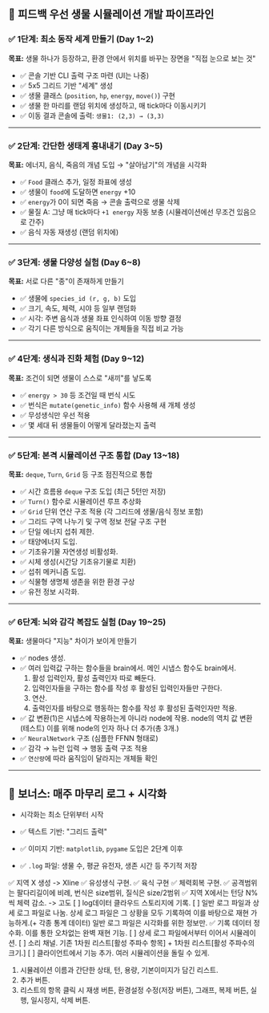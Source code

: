 ## 🔄 피드백 우선 생물 시뮬레이션 개발 파이프라인

### ✅ 1단계: 최소 동작 세계 만들기 (Day 1\~2)

**목표:** 생물 하나가 등장하고, 환경 안에서 위치를 바꾸는 장면을 "직접 눈으로 보는 것"

* ✅ 콘솔 기반 CLI 출력 구조 마련 (UI는 나중)
* ✅ 5x5 그리드 기반 "세계" 생성
* ✅ 생물 클래스 (`position`, `hp`, `energy`, `move()`) 구현
* ✅ 생물 한 마리를 랜덤 위치에 생성하고, 매 tick마다 이동시키기
* ✅ 이동 결과 콘솔에 출력: `생물1: (2,3) → (3,3)`

---

### ✅ 2단계: 간단한 생태계 흉내내기 (Day 3\~5)

**목표:** 에너지, 음식, 죽음의 개념 도입 → "살아남기"의 개념을 시각화

* ✅ `Food` 클래스 추가, 일정 좌표에 생성
* ✅ 생물이 `food`에 도달하면 `energy` +10
* ✅ `energy`가 0이 되면 죽음 → 콘솔 출력으로 생물 삭제
* ✅ 물질 A: 그냥 매 tick마다 `+1 energy` 자동 보충 (시뮬레이션에선 무조건 있음으로 간주)
* ✅ 음식 자동 재생성 (랜덤 위치에)

---

### ✅ 3단계: 생물 다양성 실험 (Day 6\~8)

**목표:** 서로 다른 "종"이 존재하게 만들기

* ✅ 생물에 `species_id (r, g, b)` 도입
* ✅ 크기, 속도, 체력, 시야 등 일부 랜덤화
* ✅ 시각: 주변 음식과 생물 좌표 인식하여 이동 방향 결정
* ✅ 각기 다른 방식으로 움직이는 개체들을 직접 비교 가능

---

### ✅ 4단계: 생식과 진화 체험 (Day 9\~12)

**목표:** 조건이 되면 생물이 스스로 "새끼"를 낳도록

* ✅ `energy > 30` 등 조건일 때 번식 시도
* ✅ 번식은 `mutate(genetic_info)` 함수 사용해 새 개체 생성
* ✅ 무성생식만 우선 적용
* ✅ 몇 세대 뒤 생물들이 어떻게 달라졌는지 출력

---

### ✅ 5단계: 본격 시뮬레이션 구조 통합 (Day 13\~18)

**목표:** `deque`, `Turn`, `Grid` 등 구조 점진적으로 통합

* ✅ 시간 흐름용 `deque` 구조 도입 (최근 5턴만 저장)
* ✅ `Turn()` 함수로 시뮬레이션 루프 추상화
* ✅ `Grid` 단위 연산 구조 적용 (각 그리드에 생물/음식 정보 포함)
* ✅ 그리드 구역 나누기 및 구역 정보 전달 구조 구현
* ✅ 단일 에너지 섭취 제한.
* ✅ 태양에너지 도입.
* ✅ 기초유기물 자연생성 비활성화.
* ✅ 시체 생성(시간당 기초유기물로 치환)
* ✅ 섭취 메커니즘 도입.
* ✅ 식물형 생명체 생존을 위한 환경 구상
* ✅ 유전 정보 시각화.
---

### ✅ 6단계: 뇌와 감각 복잡도 실험 (Day 19\~25)

**목표:** 생물마다 "지능" 차이가 보이게 만들기

* ✅ nodes 생성. 
* ✅ 여러 입력값 구하는 함수들을 brain에서. 메인 시냅스 함수도 brain에서. 
  1. 활성 입력인자, 활성 출력인자 따로 빼둔다.
  2. 입력인자들을 구하는 함수를 작성 후 활성된 입력인자들만 구한다.
  3. 연산.
  4. 출력인자를 바탕으로 행동하는 함수를 작성 후 활성된 출력인자만 적용.
* ✅ 값 변환(1)은 시냅스에 작용하는게 아니라 node에 작용. node의 역치 값 변환(테스트) 이를 위해 node의 인자 하나 더 추가(총 3개.)
* ✅ `NeuralNetwork` 구조 (심플한 FFNN 형태로)
* ✅ 감각 → 뉴런 입력 → 행동 출력 구조 적용
* ✅ `연산량`에 따라 움직임이 달라지는 개체들 확인

---

## 🎁 보너스: 매주 마무리 로그 + 시각화

* 시각화는 최소 단위부터 시작

* ✅ 텍스트 기반: "그리드 출력"
* ✅ 이미지 기반: `matplotlib`, `pygame` 도입은 2단계 이후
* ✅ `.log` 파일: 생물 수, 평균 유전자, 생존 시간 등 주기적 저장


✅ 지역 X 생성 -> Xline
✅ 유성생식 구현.
✅ 육식 구현
✅ 체력회복 구현.
✅ 공격범위는 팔다리길이에 비례, 번식은 size범위, 질식은 size/2범위
✅ 지역 X에서는 턴당 N%씩 체력 감소. -> 고도
[ ] log데이터 클라우드 스토리지에 기록.
[ ] 일반 로그 파일과 상세 로그 파일로 나눔. 상세 로그 파일은 그 상황을 모두 기록하여 이를 바탕으로 재현 가능하게.(+ 각종 통계 데이터) 일반 로그 파일은 시각화를 위한 정보만.
✅ 기록 데이터 정수화. 이를 통한 오차없는 완벽 재현 기능.
[ ] 상세 로그 파일에서부터 이어서 시뮬레이션.
[ ] 소리 채널. 기존 1차원 리스트[활성 주파수 항목] + 1차원 리스트[활성 주파수의 크기.] 
[ ] 클라이언트에서 기능 추가. 여러 시뮬레이션을 돌릴 수 있게.
 1. 시뮬레이션 이름과 간단한 상태, 턴, 용량, 기본이미지가 담긴 리스트.
 2. 추가 버튼.
 3. 리스트의 항목 클릭 시 재생 버튼, 환경설정 수정(저장 버튼), 그래프, 복제 버튼, 실행, 일시정지, 삭제 버튼.